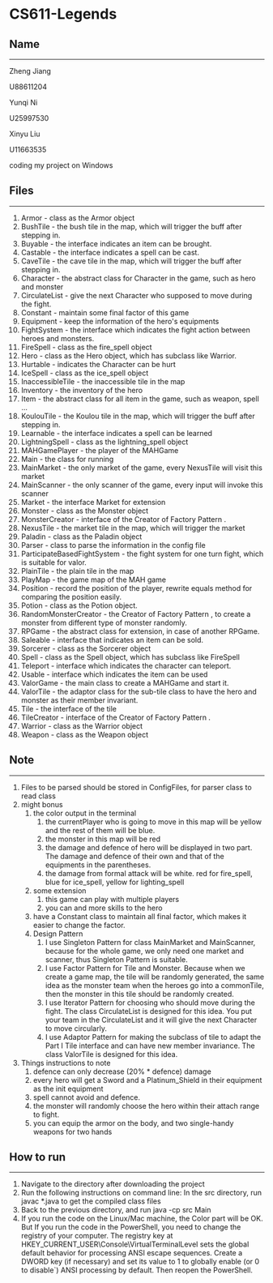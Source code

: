# CS611-Legends

## Name

---

Zheng Jiang

U88611204

Yunqi Ni

U25997530

Xinyu Liu

U11663535

coding my project on Windows


## Files

---
1. Armor - class as the Armor object
2. BushTile - the bush tile in the map, which will trigger the buff after stepping in.
3. Buyable - the interface indicates an item can be brought.
4. Castable - the interface indicates a spell can be cast.
5. CaveTile - the cave tile in the map, which will trigger the buff after stepping in.
6. Character - the abstract class for Character in the game, such as hero and monster
7. CirculateList - give the next Character who supposed to move during the fight.
8. Constant - maintain some final factor of this game
9. Equipment - keep the information of the hero's equipments
10. FightSystem - the interface which indicates the fight action between heroes and monsters.
11. FireSpell - class as the fire_spell object
12. Hero - class as the Hero object, which has subclass like Warrior.
13. Hurtable - indicates the Character can be hurt
14. IceSpell - class as the ice_spell object
15. InaccessibleTile - the inaccessible tile in the map
16. Inventory - the inventory of the hero
17. Item - the abstract class for all item in the game, such as weapon, spell ...
18. KoulouTile - the Koulou tile in the map, which will trigger the buff after stepping in.
19. Learnable - the interface indicates a spell can be learned
20. LightningSpell - class as the lightning_spell object
21. MAHGamePlayer - the player of the MAHGame
22. Main - the class for running
23. MainMarket - the only market of the game, every NexusTile will visit this market
24. MainScanner - the only scanner of the game, every input will invoke this scanner
25. Market - the interface Market for extension
26. Monster - class as the Monster object
27. MonsterCreator - interface of the Creator of Factory Pattern .
28. NexusTile - the market tile in the map, which will trigger the market
29. Paladin - class as the Paladin object
30. Parser - class to parse the information in the config file
31. ParticipateBasedFightSystem - the fight system for one turn fight, which is suitable for valor.
32. PlainTile - the plain tile in the map
33. PlayMap - the game map of the MAH game
34. Position - record the position of the player, rewrite equals method for comparing the position easily.
35. Potion - class as the Potion object.
36. RandomMonsterCreator - the Creator of Factory Pattern , to create a monster from different type of monster randomly.
37. RPGame - the abstract class for extension, in case of another RPGame.
38. Saleable - interface that indicates an item can be sold.
39. Sorcerer - class as the Sorcerer object
40. Spell - class as the Spell object, which has subclass like FireSpell
41. Teleport - interface which indicates the character can teleport.
42. Usable - interface which indicates the item can be used
43. ValorGame - the main class to create a MAHGame and start it.
44. ValorTile - the adaptor class for the sub-tile class to have the hero and monster as their member invariant.
45. Tile - the interface of the tile
46. TileCreator - interface of the Creator of Factory Pattern .
47. Warrior - class as the Warrior object
48. Weapon - class as the Weapon object


## Note

---
1. Files to be parsed should be stored in ConfigFiles, for parser class to read class
2. might bonus
   1. the color output in the terminal
      1. the currentPlayer who is going to move in this map will be yellow and the rest of them will be blue.
      2. the monster in this map will be red
      3. the damage and defence of hero will be displayed in two part. The damage and defence of their own and that of the
      equipments in the parentheses.
      4. the damage from formal attack will be white. red for fire_spell, blue for ice_spell, yellow for lighting_spell
   2. some extension
      1. this game can play with multiple players
      2. you can and more skills to the hero
   3. have a Constant class to maintain all final factor, which makes it easier to change the factor.
   4. Design Pattern
      1. I use Singleton Pattern for class MainMarket and MainScanner, because for the whole game, we only need one market and 
      scanner, thus Singleton Pattern is suitable.
      2. I use Factor Pattern for Tile and Monster. Because when we create a game map, the tile will be randomly generated,
      the same idea as the monster team when the heroes go into a commonTile, then the monster in this tile should be randomly 
      created.
      3. I use Iterator Pattern for choosing who should move during the fight. The class CirculateList is designed for this 
      idea. You put your team in the CirculateList and it will give the next Character to move circularly.
      4. I use Adaptor Pattern for making the subclass of tile to adapt the Part I Tile interface and can have new member invariance.
      The class ValorTile is designed for this idea.
3. Things instructions to note
   1. defence can only decrease (20% * defence) damage
   2. every hero will get a Sword and a Platinum_Shield in their equipment as the init equipment
   3. spell cannot avoid and defence.
   4. the monster will randomly choose the hero within their attach range to fight.
   5. you can equip the armor on the body, and two single-handy weapons for two hands

## How to run

---
1. Navigate to the directory after downloading the project
2. Run the following instructions on command line:
   In the src directory, run
   javac *.java
   to get the compiled class files
3. Back to the previous directory, and run
   java -cp src Main
4. If you run the code on the Linux/Mac machine, the Color part will be OK. But If you run the code in the PowerShell, 
   you need to change the registry of your computer. The registry key at HKEY_CURRENT_USER\Console\VirtualTerminalLevel sets 
   the global default behavior for processing ANSI escape sequences. Create a DWORD key (if necessary) and set its value to 1 
   to globally enable (or 0 to disable`) ANSI processing by default. Then reopen the PowerShell.